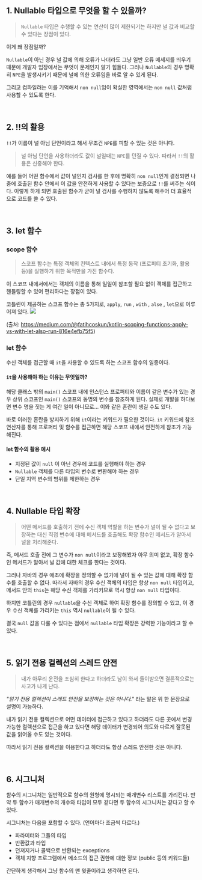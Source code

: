 ## 1. Nullable 타입으로 무엇을 할 수 있을까?
>`Nullable` 타입은 수행할 수 있는 연산이 많이 제한되기는 하지만 널 값과 비교할 수 있다는 장점이 있다.

이게 왜 장점일까?

`Nullable`이 아닌 경우 널 값에 의해 오류가 나더라도 그냥 일반 오류 메세지를 띄우기 때문에 개발자 입장에서는 무엇이 문제인지 알기 힘들다. 그러나 `Nullable`의 경우 명확히 `NPE`을 발생시키기 때문에 널에 의한 오류임을 바로 알 수 있게 된다.

그리고 컴파일러는 이를 기억해서 `non null`임이 확실한 영역에서는 `non null` 값처럼 사용할 수 있도록 한다.

<br>

## 2. !!의 활용
`!!`가 이름이 널 아님 단언이라고 해서 무조건 `NPE`를 피할 수 있는 것은 아니다.

> 널 아님 단언을 사용하더라도 값이 널일때는 `NPE`를 던질 수 있다. 따라서 `!!`의 활용은 신중해야 한다.

예를 들어 어떤 함수에서 값이 널인지 검사를 한 후에 명확히 `non null`인게 결정되면 나중에 호출된 함수 안에서 이 값을 안전하게 사용할 수 있다는 보증으로 `!!`를 써주는 식이다. 이렇게 하게 되면 호출된 함수가 굳이 널 검사를 수행하지 않도록 해주어 더 효율적으로 코드를 쓸 수 있다.

<br>

## 3. let 함수
### scope 함수
> 스코프 함수는 특정 객체의 컨텍스트 내에서 특정 동작 (프로퍼티 초기화, 활용 등)을 실행하기 위한 목적만을 가진 함수다.

이 스코프 내에서에서는 객체의 이름을 통해 일일이 참조할 필요 없이 객체를 접근하고 핸들링할 수 있어 편리하다는 장점이 있다.

코틀린이 제공하는 스코프 함수는 총 5가지로, `apply`, `run` , `with` , `alse` , `let`으로 이루어져 있다.
![](https://velog.velcdn.com/images/akimcse/post/315f5155-8cac-4c58-ae7c-580bdab4df00/image.png)

(출처: https://medium.com/@fatihcoskun/kotlin-scoping-functions-apply-vs-with-let-also-run-816e4efb75f5)

### let 함수
수신 객체를 접근할 때 `it`을 사용할 수 있도록 하는 스코프 함수의 일종이다.

#### `it`을 사용해야 하는 이유는 무엇일까?
해당 클래스 밖의 `main()` 스코프 내에 인스턴스 프로퍼티와 이름이 같은 변수가 있는 경우 상위 스코프인 `main()` 스코프의 동명의 변수를 참조하게 된다. 실제로 개발을 하다보면 변수 명을 짓는 게 여간 일이 아니므로... 이와 같은 혼란이 생길 수도 있다.

바로 이러한 혼란을 방지하기 위해 `it`이라는 키워드가 필요한 것이다. `it` 키워드에 참조 연산자를 통해 프로퍼티 및 함수를 접근하면 해당 스코프 내에서 안전하게 참조가 가능해진다.

#### let 함수의 활용 예시
- 지정된 값이 `null` 이 아닌 경우에 코드를 실행해야 하는 경우
- `Nullable` 객체를 다른 타입의 변수로 변환해야 하는 경우
- 단일 지역 변수의 범위를 제한하는 경우

<br>

## 4. Nullable 타입 확장
> 어떤 메서드를 호출하기 전에 수신 객체 역할을 하는 변수가 널이 될 수 없다고 보장하는 대신 직접 변수에 대해 메서드를 호출해도 확장 함수인 메서드가 알아서 널을 처리해준다.

즉, 메서드 호출 전에 그 변수가 `non null`이라고 보장해봤자 아무 의미 없고, 확장 함수인 메서드가 알아서 널 값에 대한 체크를 한다는 것이다.

그러나 자바의 경우 애초에 확장을 정의할 수 없기에 널이 될 수 있는 값에 대해 확장 함수를 호출할 수 없다. 따라서 자바의 경우 수신 객체의 타입은 항상 `non null` 타입이고, 메서드 안의 `this`는 해당 수신 객체를 가리키므로 역시 항상 `non null` 타입이다.

하지만 코틀린의 경우 `nullable`을 수신 객체로 하여 확장 함수를 정의할 수 있고, 이 경우 수신 객체를 가리키는 `this` 역시 `nullable`이 될 수 있다.

결국 `null` 값을 다룰 수 있다는 점에서 `nullable` 타입 확장은 강력한 기능이라고 할 수 있다.

<br>

## 5. 읽기 전용 컬렉션의 스레드 안전
> 내가 아무리 운전을 조심히 한다고 하더라도 남이 와서 들이받으면 결론적으로는 사고가 나게 난다.

_"읽기 전용 컬렉션이 스레드 안전을 보장하는 것은 아니다."_ 라는 말은 위 한 문장으로 설명이 가능하다.

내가 읽기 전용 컬렉션으로 어떤 데이터에 접근하고 있다고 하더라도 다른 곳에서 변경 가능한 컬렉션으로 접근을 하고 있다면 해당 데이터가 변경되어 의도와 다르게 잘못된 값을 읽어올 수도 있는 것이다. 

따라서 읽기 전용 컬렉션을 이용한다고 하더라도 항상 스레드 안전한 것은 아니다.

<br>

## 6. 시그니처
함수의 시그니처는 일반적으로 함수의 원형에 명시되는 매개변수 리스트를 가리킨다. 만약 두 함수가 매개변수의 개수와 타입이 모두 같다면 두 함수의 시그니처는 같다고 할 수 있다.

시그니처는 다음을 포함할 수 있다. (언어마다 조금씩 다르다.)
- 파라미터와 그들의 타입
- 반환값과 타입
- 던져지거나 콜백으로 반환되는 exceptions
- 객체 지향 프로그램에서 메소드의 접근 권한에 대한 정보 (public 등의 키워드들)

간단하게 생각해서 그냥 함수의 맨 윗줄이라고 생각하면 된다.
